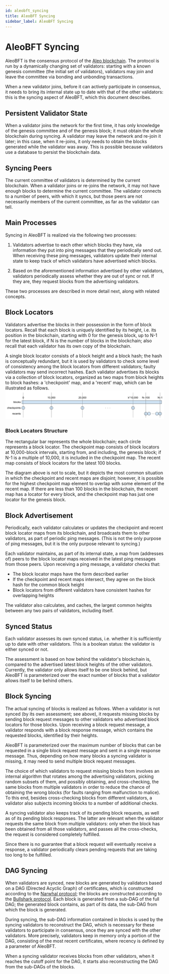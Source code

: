 ```yaml
---
id: aleobft_syncing
title: AleoBFT Syncing
sidebar_label: AleoBFT Syncing
---
```


# AleoBFT Syncing

AleoBFT is the consensus protocol of the [Aleo blockchain](https://aleo.org/). The protocol is run by a dynamically changing set of validators: starting with a known genesis committee (the initial set of validators), validators may join and leave the committee via bonding and unbonding transactions.

When a new validator joins, before it can actively participate in consensus, it needs to bring its internal state up to date with that of the other validators: this is the syncing aspect of AleoBFT, which this document describes.

## Persistent Validator State

When a validator joins the network for the first time, it has only knowledge of the genesis committee and of the genesis block; it must obtain the whole blockchain during syncing. A validator may leave the network and re-join it later; in this case, when it re-joins, it only needs to obtain the blocks generated while the validator was away. This is possible because validators use a database to persist the blockchain data.

## Syncing Peers

The current committee of validators is determined by the current blockchain. When a validator joins or re-joins the network, it may not have enough blocks to determine the current committee. The validator connects to a number of peers, with which it syncs, but those peers are not necessarily members of the current committee, as far as the validator can tell.

## Main Processes

Syncing in AleoBFT is realized via the following two processes:

1. Validators advertise to each other which blocks they have, via information they put into ping messages that they periodically send out. When receiving these ping messages, validators update their internal state to keep track of which validators have advertised which blocks.

2. Based on the aforementioned information advertised by other validators, validators periodically assess whether they are out of sync or not. If they are, they request blocks from the advertising validators.

These two processes are described in more detail next, along with related concepts.

## Block Locators

Validators advertise the blocks in their possession in the form of block locators. Recall that each block is uniquely identified by its height, i.e. its position in the blockchain, starting with 0 for the genesis block, up to N-1 for the latest block, if N is the number of blocks in the blockchain; also recall that each validator has its own copy of the blockchain.

A single block locator consists of a block height and a block hash; the hash is conceptually redundant, but it is used by validators to check some level of consistency among the block locators from different validators; faulty validators may send incorrect hashes. Each validator advertises its blocks via a collection of block locators, organized as two maps from block heights to block hashes: a 'checkpoint' map, and a 'recent' map, which can be illustrated as follows.
![Block Locators Structure](./images/aleobft_sync_block.png)


### Block Locators Structure

The rectangular bar represents the whole blockchain; each circle represents a block locator. The checkpoint map consists of block locators at 10,000-block intervals, starting from, and including, the genesis block; if N-1 is a multiple of 10,000, it is included in the checkpoint map. The recent map consists of block locators for the latest 100 blocks.

The diagram above is not to scale, but it depicts the most common situation in which the checkpoint and recent maps are disjoint; however, it is possible for the highest checkpoint map element to overlap with some element of the recent map. If there are less than 100 blocks in the blockchain, the recent map has a locator for every block, and the checkpoint map has just one locator for the genesis block.

## Block Advertisement

Periodically, each validator calculates or updates the checkpoint and recent block locator maps from its blockchain, and broadcasts them to other validators, as part of periodic ping messages. (This is not the only purpose of ping messages, but it is the only purpose relevant to syncing.)

Each validator maintains, as part of its internal state, a map from (addresses of) peers to the block locator maps received in the latest ping messages from those peers. Upon receiving a ping message, a validator checks that:
- The block locator maps have the form described earlier
- If the checkpoint and recent maps intersect, they agree on the block hash for the common block height
- Block locators from different validators have consistent hashes for overlapping heights

The validator also calculates, and caches, the largest common heights between any two pairs of validators, including itself.

## Synced Status

Each validator assesses its own synced status, i.e. whether it is sufficiently up to date with other validators. This is a boolean status: the validator is either synced or not.

The assessment is based on how behind the validator's blockchain is, compared to the advertised latest block heights of the other validators. Currently, the validator only allows itself to be one block behind, but AleoBFT is parameterized over the exact number of blocks that a validator allows itself to be behind others.

## Block Syncing

The actual syncing of blocks is realized as follows. When a validator is not synced (by its own assessment; see above), it requests missing blocks by sending block request messages to other validators who advertised block locators for those blocks. Upon receiving a block request message, a validator responds with a block response message, which contains the requested blocks, identified by their heights.

AleoBFT is parameterized over the maximum number of blocks that can be requested in a single block request message and sent in a single response message. Thus, depending on how many blocks a syncing validator is missing, it may need to send multiple block request messages.

The choice of which validators to request missing blocks from involves an internal algorithm that rotates among the advertising validators, picking random subsets of them, and possibly obtaining, and cross-checking, the same blocks from multiple validators in order to reduce the chance of obtaining the wrong blocks (for faults ranging from malfunction to malice). To this end, besides cross-checking blocks from different validators, a validator also subjects incoming blocks to a number of additional checks.

A syncing validator also keeps track of its pending block requests, as well as of its pending block responses. The latter are relevant when the validator requests the same block from multiple validators: only when the block has been obtained from all those validators, and passes all the cross-checks, the request is considered completely fulfilled.

Since there is no guarantee that a block request will eventually receive a response, a validator periodically clears pending requests that are taking too long to be fulfilled.

## DAG Syncing

When validators are synced, new blocks are generated by validators based on a DAG (Directed Acyclic Graph) of certificates, which is constructed according to the [Narwhal protocol](https://arxiv.org/pdf/2105.11827); the blocks are constructed according to the [Bullshark protocol](https://arxiv.org/abs/2201.05677). Each block is generated from a sub-DAG of the full DAG; the generated block contains, as part of its data, the sub-DAG from which the block is generated.

During syncing, the sub-DAG information contained in blocks is used by the syncing validators to reconstruct the DAG, which is necessary for these validators to participate in consensus, once they are synced with the other validators. More precisely, validators keep in memory only a portion of the DAG, consisting of the most recent certificates, where recency is defined by a parameter of AleoBFT.

When a syncing validator receives blocks from other validators, when it reaches the cutoff point for the DAG, it starts also reconstructing the DAG from the sub-DAGs of the blocks.